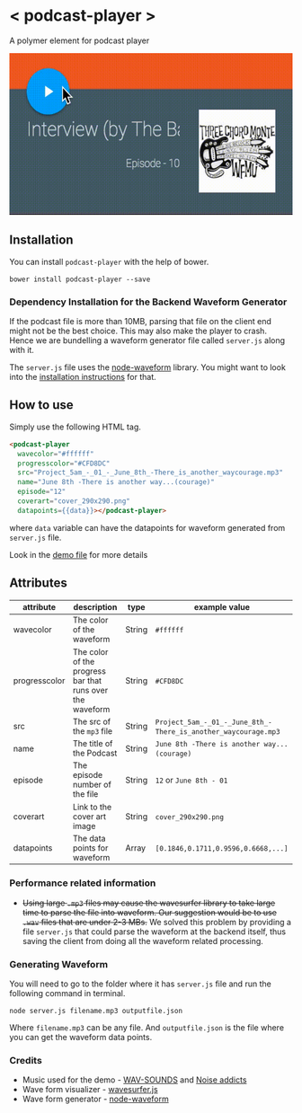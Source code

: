 # < podcast-player >
A polymer element for podcast player

![Screenshot](screenshot.gif)

## Installation
You can install `podcast-player` with the help of bower.

```shell
bower install podcast-player --save
```

### Dependency Installation for the Backend Waveform Generator

If the podcast file is more than 10MB, parsing that file on the client end might not be the best choice. This may also make the player to crash. Hence we are bundelling a waveform generator file called `server.js` along with it.

The `server.js` file uses the [node-waveform](https://github.com/andrewrk/node-waveform) library. You might want to look into the [installation instructions](https://github.com/andrewrk/node-waveform#installation) for that.

## How to use

Simply use the following HTML tag.

```HTML
<podcast-player
  wavecolor="#ffffff"
  progresscolor="#CFD8DC"
  src="Project_5am_-_01_-_June_8th_-There_is_another_waycourage.mp3"
  name="June 8th -There is another way...(courage)"
  episode="12"
  coverart="cover_290x290.png"
  datapoints={{data}}></podcast-player>
```

where `data` variable can have the datapoints for waveform generated from `server.js` file.

Look in the [demo file](https://github.com/prateekjadhwani/podcast-player/blob/master/demo.html) for more details


## Attributes
| attribute | description | type | example value |
|-----------|-------------|------|---------------|
| wavecolor | The color of the waveform | String |`#ffffff`|
| progresscolor| The color of the progress bar that runs over the waveform | String | `#CFD8DC` |
| src | The src of the `mp3` file | String | `Project_5am_-_01_-_June_8th_-There_is_another_waycourage.mp3` |
| name | The title of the Podcast | String | `June 8th -There is another way...(courage)` |
| episode | The episode number of the file | String | `12` or `June 8th - 01` |
| coverart | Link to the cover art image | String | `cover_290x290.png` |
| datapoints | The data points for waveform | Array | `[0.1846,0.1711,0.9596,0.6668,...]` |

### Performance related information

- ~~Using large `.mp3` files may cause the wavesurfer library to take large time to parse the file into waveform. Our suggestion would be to use `.wav` files that are under 2-3 MBs.~~ We solved this problem by providing a file `server.js` that could parse the waveform at the backend itself, thus saving the client from doing all the waveform related processing.

### Generating Waveform

You will need to go to the folder where it has `server.js` file and run the following command in terminal.

```shell
node server.js filename.mp3 outputfile.json
```

Where `filename.mp3` can be any file. And `outputfile.json` is the file where you can get the waveform data points.

### Credits

- Music used for the demo - [WAV-SOUNDS](http://www.wav-sounds.com/) and [Noise addicts](http://www.noiseaddicts.com/)
- Wave form visualizer - [wavesurfer.js](http://www.wavesurfer.fm/)
- Wave form generator - [node-waveform](https://github.com/andrewrk/node-waveform)

